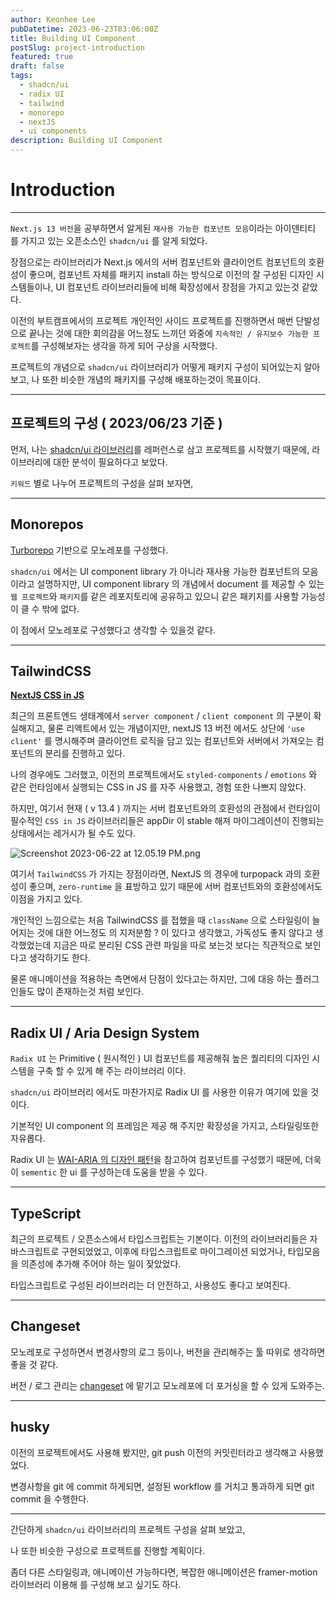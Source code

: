 ```yaml
---
author: Keonhee Lee
pubDatetime: 2023-06-23T03:06:00Z
title: Building UI Component
postSlug: project-introduction
featured: true
draft: false
tags:
  - shadcn/ui
  - radix UI
  - tailwind
  - monorepo
  - nextJS
  - ui components
description: Building UI Component
---
```


# Introduction

---

`Next.js 13 버전`을 공부하면서 알게된 `재사용 가능한 컴포넌트 모음`이라는 아이덴티티 를 가지고 있는 오픈소스인 `shadcn/ui` 를 알게 되었다.

장점으로는 라이브러리가 Next.js 에서의 서버 컴포넌트와 클라이언트 컴포넌트의 호환성이 좋으며, 컴포넌트 자체를 패키지 install 하는 방식으로 이전의 잘 구성된 디자인 시스템들이나, UI 컴포넌트 라이브러리들에 비해 확장성에서 장점을 가지고 있는것 같았다.

이전의 부트캠프에서의 프로젝트 개인적인 사이드 프로젝트를 진행하면서 매번 단발성으로 끝나는 것에 대한 회의감을 어느정도 느끼던 와중에 `지속적인 / 유지보수 가능한 프로젝트`를 구성해보자는 생각을 하게 되어 구상을 시작했다.

프로젝트의 개념으로 `shadcn/ui` 라이브러리가 어떻게 패키지 구성이 되어있는지 알아보고, 나 또한 비슷한 개념의 패키지를 구성해 배포하는것이 목표이다.

---

## 프로젝트의 구성 ( 2023/06/23 기준 )

먼저, 나는 [shadcn/ui 라이브러리](https://github.com/shadcn/ui)를 레퍼런스로 삼고 프로젝트를 시작했기 때문에, 라이브러리에 대한 분석이 필요하다고 보았다.

`키워드` 별로 나누어 프로젝트의 구성을 살펴 보자면,

---

## Monorepos

[Turborepo](https://turbo.build/repo/docs) 기반으로 모노레포를 구성했다.

`shadcn/ui` 에서는 UI component library 가 아니라 재사용 가능한 컴포넌트의 모음 이라고 설명하지만, UI component library 의 개념에서 document 를 제공할 수 있는 `웹 프로젝트`와 `패키지`를 같은 레포지토리에 공유하고 있으니 같은 패키지를 사용할 가능성이 클 수 밖에 없다.

이 점에서 모노레포로 구성했다고 생각할 수 있을것 같다.

---

## TailwindCSS

**[NextJS CSS in JS](https://nextjs.org/docs/app/building-your-application/styling/css-in-js)**

최근의 프론트엔드 생태계에서 `server component` / `client component` 의 구분이 확실해지고, 물론 리액트에서 있는 개념이지만, nextJS 13 버전 에서도 상단에 `'use client'` 를 명시해주며 클라이언트 로직을 담고 있는 컴포넌트와 서버에서 가져오는 컴포넌트의 분리를 진행하고 있다.

나의 경우에도 그러했고, 이전의 프로젝트에서도 `styled-components` / `emotions` 와 같은 런타임에서 실행되는 CSS in JS 를 자주 사용했고, 경험 또한 나쁘지 않았다.

하지만, 여기서 현재 ( v 13.4 ) 까지는 서버 컴포넌트와의 호환성의 관점에서 런타임이 필수적인 `CSS in JS` 라이브러리들은 appDir 이 stable 해져 마이그레이션이 진행되는 상태에서는 레거시가 될 수도 있다.

![Screenshot 2023-06-22 at 12.05.19 PM.png](https://s3-us-west-2.amazonaws.com/secure.notion-static.com/3661b10f-8a42-4571-a6bf-b1526ddcf7c6/Screenshot_2023-06-22_at_12.05.19_PM.png)

여기서 `TailwindCSS` 가 가지는 장점이라면, NextJS 의 경우에 turpopack 과의 호환성이 좋으며, `zero-runtime` 을 표방하고 있기 때문에 서버 컴포넌트와의 호환성에서도 이점을 가지고 있다.

개인적인 느낌으로는 처음 TailwindCSS 를 접했을 때 `className` 으로 스타일링이 늘어지는 것에 대한 어느정도 의 지저분함 ? 이 있다고 생각했고, 가독성도 좋지 않다고 생각했었는데 지금은 따로 분리된 CSS 관련 파일을 따로 보는것 보다는 직관적으로 보인다고 생각하기도 한다.

물론 애니메이션을 적용하는 측면에서 단점이 있다고는 하지만, 그에 대응 하는 플러그인들도 많이 존재하는것 처럼 보인다.

---

## Radix UI / Aria Design System

`Radix UI` 는 Primitive ( 원시적인 ) UI 컴포넌트를 제공해줘 높은 퀄리티의 디자인 시스템을 구축 할 수 있게 해 주는 라이브러리 이다.

`shadcn/ui` 라이브러리 에서도 마찬가지로 Radix UI 를 사용한 이유가 여기에 있을 것 이다.

기본적인 UI component 의 프레임은 제공 해 주지만 확장성을 가지고, 스타일링또한 자유롭다.

Radix UI 는 [WAI-ARIA 의 디자인 패턴](https://www.w3.org/WAI/ARIA/apg/patterns/)을 참고하여 컴포넌트를 구성했기 때문에, 더욱이 `sementic` 한 ui 를 구성하는데 도움을 받을 수 있다.

---

## TypeScript

최근의 프로젝트 / 오픈소스에서 타입스크립트는 기본이다. 이전의 라이브러리들은 자바스크립트로 구현되었었고, 이후에 타입스크립트로 마이그레이션 되었거나, 타입모음을 의존성에 추가해 주어야 하는 일이 잦았었다.

타입스크립트로 구성된 라이브러리는 더 안전하고, 사용성도 좋다고 보여진다.

---

## Changeset

모노레포로 구성하면서 변경사항의 로그 등이나, 버전을 관리해주는 툴 따위로 생각하면 좋을 것 같다.

버전 / 로그 관리는 [changeset](https://github.com/changesets/changesets) 에 맡기고 모노레포에 더 포거싱을 할 수 있게 도와주는.

---

## husky

이전의 프로젝트에서도 사용해 봤지만, git push 이전의 커밋린터라고 생각해고 사용했었다.

변경사항을 git 에 commit 하게되면, 설정된 workflow 를 거치고 통과하게 되면 git commit 을 수행한다.

---

간단하게 `shadcn/ui` 라이브러리의 프로젝트 구성을 살펴 보았고,

나 또한 비슷한 구성으로 프로젝트를 진행할 계획이다.

좀더 다른 스타일링과, 애니메이션 가능하다면, 복잡한 애니메이션은 framer-motion 라이브러리 이용해 를 구성해 보고 싶기도 하다.
